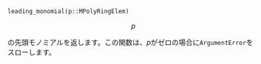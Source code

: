 ```
leading_monomial(p::MPolyRingElem)
```

$$
p
$$

の先頭モノミアルを返します。この関数は、$p$がゼロの場合に`ArgumentError`をスローします。
